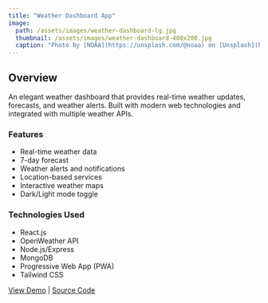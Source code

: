 ```yaml
---
title: "Weather Dashboard App"
image: 
  path: /assets/images/weather-dashboard-lg.jpg
  thumbnail: /assets/images/weather-dashboard-400x200.jpg
  caption: "Photo by [NOAA](https://unsplash.com/@noaa) on [Unsplash](https://unsplash.com/photos/cloud-to-ground-lightning-WHLI73X8tE0)"
---
```


## Overview
An elegant weather dashboard that provides real-time weather updates, forecasts, and weather alerts. Built with modern web technologies and integrated with multiple weather APIs.

### Features
- Real-time weather data
- 7-day forecast
- Weather alerts and notifications
- Location-based services
- Interactive weather maps
- Dark/Light mode toggle

### Technologies Used
- React.js
- OpenWeather API
- Node.js/Express
- MongoDB
- Progressive Web App (PWA)
- Tailwind CSS

[View Demo](https://example.com) | [Source Code](https://github.com/username/project)